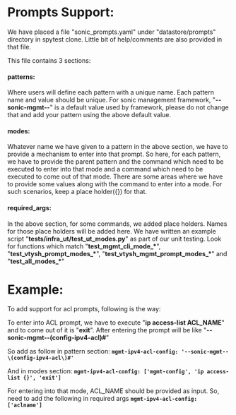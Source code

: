# Prompts Support:

We have placed a file "sonic_prompts.yaml" under "datastore/prompts" directory in spytest clone.
Little bit of help/comments are also provided in that file.

This file contains 3 sections:
#### **patterns:**
Where users will define each pattern with a unique name. Each pattern name and value should be unique.
For sonic management framework, "**--sonic-mgmt--**" is a default value used by framework,
please do not change that and add your pattern using the above default value.

#### **modes:**
Whatever name we have given to a pattern in the above section, we have to provide a mechanism to enter into that prompt.
So here, for each pattern, we have to provide the parent pattern and the command which need to be executed to enter into that mode and a command which need to be executed to come out of that mode.
There are some areas where we have to provide some values along with the command to enter into a mode.
For such scenarios, keep a place holder({}) for that.

#### **required_args:**
In the above section, for some commands, we added place holders. Names for those place holders will be added here.
We have written an example script "**tests/infra_ut/test_ut_modes.py**" as part of our unit testing.
Look for functions which match "**test_mgmt_cli_mode_\***", "**test_vtysh_prompt_modes_\***", "**test_vtysh_mgmt_prompt_modes_\***" and "**test_all_modes_\***"

# Example:

To add support for acl prompts, following is the way:

To enter into ACL prompt, we have to execute "**ip access-list ACL_NAME**" and to come out of it is "**exit**".
After entering the prompt will be like "**--sonic-mgmt--(config-ipv4-acl)#**"

So add as follow in pattern section:
**`mgmt-ipv4-acl-config: '--sonic-mgmt--\(config-ipv4-acl\)#'`**

And in modes section:
**`mgmt-ipv4-acl-config: ['mgmt-config', 'ip access-list {}', 'exit']`**

For entering into that mode, ACL_NAME should be provided as input. So, need to add the following in required args
**`mgmt-ipv4-acl-config: ['aclname']`**
